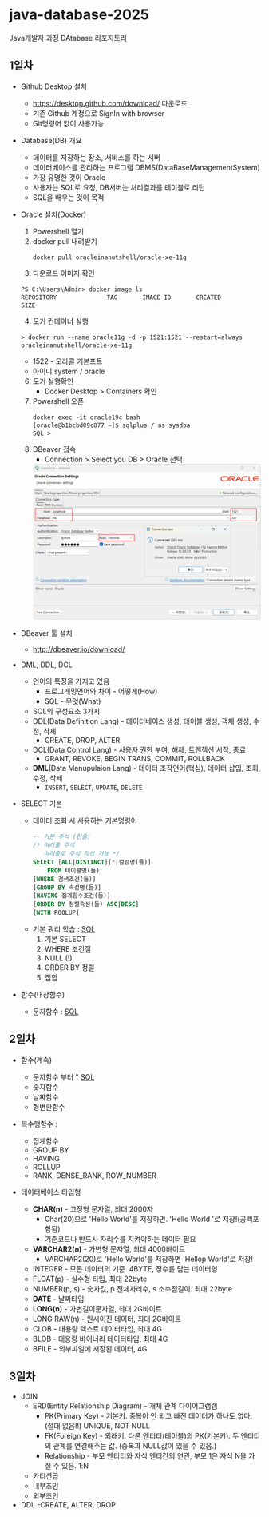 # java-database-2025
Java개발자 과정 DAtabase 리포지토리

## 1일차
- Github Desktop 설치
    - https://desktop.github.com/download/ 다운로드
    - 기존 Github 계정으로 SignIn with browser
    - Git명령어 없이 사용가능
- Database(DB) 개요
    - 데이터를 저장하는 장소, 서비스를 하는 서버
    - 데이터베이스를 관리하는 프로그램 DBMS(DataBaseManagementSystem)
    - 가장 유명한 것이 Oracle
    - 사용자는 SQL로 요청, DB서버는 처리결과를 테이블로 리턴
    - SQL을 배우는 것이 목적
- Oracle 설치(Docker)
    1. Powershell 열기
    2. docker pull 내려받기
        ```shell
        docker pull oracleinanutshell/oracle-xe-11g
        ```
    3. 다운로드 이미지 확인
    ```shell
    PS C:\Users\Admin> docker image ls
    REPOSITORY              TAG       IMAGE ID       CREATED        SIZE
    ```
    4. 도커 컨테이너 실행 
    ```shell
    > docker run --name oracle11g -d -p 1521:1521 --restart=always oracleinanutshell/oracle-xe-11g
    ```
    - 1522 - 오라클 기본포트
    - 아이디 system / oracle
    6. 도커 실행확인
        - Docker Desktop > Containers 확인
    7. Powershell 오픈
        ```shell
        docker exec -it oracle19c bash
        [oracle@b1bcbd09c877 ~]$ sqlplus / as sysdba
        SQL >
        ```
    8. DBeaver 접속
        - Connection > Select you DB > Oracle 선택
        <img src="./image/db001.png" width=650>
- DBeaver 툴 설치
    - http://dbeaver.io/download/


- DML, DDL, DCL
    - 언어의 특징을 가지고 있음
        - 프로그래밍언어와 차이 - 어떻게(How)
        - SQL - 무엇(What)
    - SQL의 구성요소 3가지
    - DDL(Data Definition Lang) - 데이터베이스 생성, 테이블 생성, 객체 생성, 수정, 삭제
        - CREATE, DROP, ALTER
    - DCL(Data Control Lang) - 사용자 권한 부여, 해제, 트랜젝션 시작, 종료
        - GRANT, REVOKE, BEGIN TRANS, COMMIT, ROLLBACK
    - **DML**(Data Manupulaion Lang) - 데이터 조작언어(핵심), 데이터 삽입, 조회, 수정, 삭제
        - `INSERT`, `SELECT`, `UPDATE`, `DELETE`
- SELECT 기본
    - 데이터 조회 시 사용하는 기본명령어
        ```sql
        -- 기본 주석 (한줄)
        /* 여러줄 주석
           여러줄로 주석 작성 가능 */
        SELECT [ALL|DISTINCT][*|컬럼명(들)]
            FROM 테이블명(들)
        [WHERE 검색조건(들)]
        [GROUP BY 속성명(들)]
        [HAVING 집계함수조건(들)]
        [ORDER BY 정렬속성(들) ASC|DESC]
        [WITH ROOLUP]
        ```
    - 기본 쿼리 학습 : [SQL](./day01/sql01_select기본.sql)
        1. 기본 SELECT
        2. WHERE 조건절
        3. NULL (!)
        4. ORDER BY 정렬
        5. 집합
- 함수(내장함수)
    - 문자함수 : [SQL](./day01/sql02_함수.sql)
    

## 2일차
- 함수(계속)
    - 문자함수 부터 " [SQL](./day02/sql01_함수계속.sql)
    - 숫자함수
    - 날짜함수
    - 형변환함수
- 복수행함수 :
    - 집계함수
    - GROUP BY
    - HAVING
    - ROLLUP
    - RANK, DENSE_RANK, ROW_NUMBER

- 데이터베이스 타입형
    - **CHAR(n)** - 고정형 문자열, 최대 2000자
        - Char(20)으로 'Hello World'를 저장하면. 'Hello World          '로 저장!(공백포함됨)
        - 기준코드나 반드시 자리수를 지켜야하는 데이터 필요
    - **VARCHAR2(n)** - 가변형 문자열, 최대 4000바이트
        - VARCHAR2(20)로 'Hello World'를 저장하면 'Hellop World'로 저장!
    - INTEGER - 모든 데이터의 기준. 4BYTE, 정수를 담는 데이터형
    - FLOAT(p) - 실수형 타입, 최대 22byte
    - NUMBER(p, s) - 숫자값, p 전체자리수, s 소수점길이. 최대 22byte
    - **DATE** - 날짜타입
    - **LONG(n)** - 가변길이문자열, 최대 2G바이트
    - LONG RAW(n) - 원시이진 데이터, 최대 2G바이트
    - CLOB - 대용량 텍스트 데이터타입, 최대 4G
    - BLOB - 대용량 바이너리 데이터타입, 최대 4G
    - BFILE - 외부파일에 저장된 데이터, 4G

## 3일차
- JOIN
    - ERD(Entity Relationship Diagram) - 개체 관계 다이어그램램
        - PK(Primary Key) - 기본키. 중복이 안 되고 빠진 데이터가 하나도 없다. (절대 없음!!) UNIQUE, NOT NULL
        - FK(Foreign Key) - 외래키. 다른 엔티티(테이블)의 PK(기본키). 두 엔티티의 관계를 연결해주는 값. (중복과 NULL값이 있을 수 있음.)
        - Relationship - 부모 엔티티와 자식 엔티간의 연관, 부모 1은 자식 N을 가질 수 있음. 1:N
    - 카티션곱
    - 내부조인
    - 외부조인
- DDL
    -CREATE, ALTER, DROP